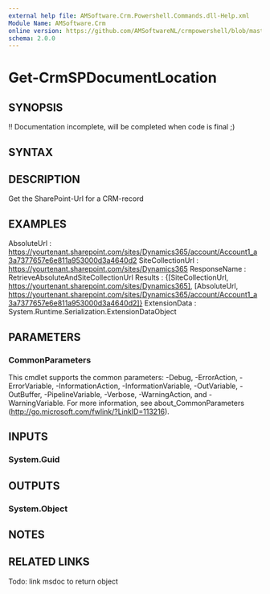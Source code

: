 ```yaml
---
external help file: AMSoftware.Crm.Powershell.Commands.dll-Help.xml
Module Name: AMSoftware.Crm
online version: https://github.com/AMSoftwareNL/crmpowershell/blob/master/docs/Get-CrmSPDocumentLocation.md
schema: 2.0.0
---
```


# Get-CrmSPDocumentLocation

## SYNOPSIS
!! Documentation incomplete, will be completed when code is final ;) 

## SYNTAX


## DESCRIPTION
Get the SharePoint-Url for a CRM-record



## EXAMPLES
AbsoluteUrl       : https://yourtenant.sharepoint.com/sites/Dynamics365/account/Account1_a3a7377657e6e811a953000d3a4640d2
SiteCollectionUrl : https://yourtenant.sharepoint.com/sites/Dynamics365
ResponseName      : RetrieveAbsoluteAndSiteCollectionUrl
Results           : {[SiteCollectionUrl, https://yourtenant.sharepoint.com/sites/Dynamics365], [AbsoluteUrl, 
                    https://yourtenant.sharepoint.com/sites/Dynamics365/account/Account1_a3a7377657e6e811a953000d3a4640d2]}
ExtensionData     : System.Runtime.Serialization.ExtensionDataObject

## PARAMETERS


### CommonParameters
This cmdlet supports the common parameters: -Debug, -ErrorAction, -ErrorVariable, -InformationAction, -InformationVariable, -OutVariable, -OutBuffer, -PipelineVariable, -Verbose, -WarningAction, and -WarningVariable. For more information, see about_CommonParameters (http://go.microsoft.com/fwlink/?LinkID=113216).

## INPUTS

### System.Guid
## OUTPUTS

### System.Object
## NOTES

## RELATED LINKS

Todo: link msdoc to return object 
